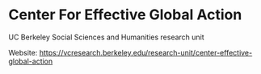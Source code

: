 # Center For Effective Global Action
UC Berkeley Social Sciences and Humanities research unit

Website: https://vcresearch.berkeley.edu/research-unit/center-effective-global-action
